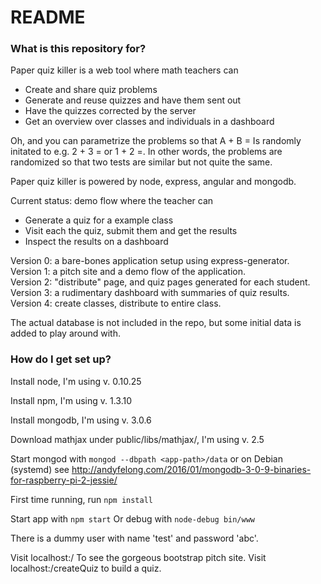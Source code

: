 # README #

### What is this repository for? ###

Paper quiz killer is a web tool where math teachers can 
* Create and share quiz problems
* Generate and reuse quizzes and have them sent out
* Have the quizzes corrected by the server
* Get an overview over classes and individuals in a dashboard

Oh, and you can parametrize the problems so that A + B =
Is randomly initated to e.g. 2 + 3 = or 1 + 2 =. 
In other words, the problems are randomized so that two tests are similar but not quite the same. 

Paper quiz killer is powered by node, express, angular and mongodb.

Current status: demo flow where the teacher can 
* Generate a quiz for a example class
* Visit each the quiz, submit them and get the results
* Inspect the results on a dashboard

Version 0: a bare-bones application setup using express-generator.  
Version 1: a pitch site and a demo flow of the application.  
Version 2: "distribute" page, and quiz pages generated for each student.  
Version 3: a rudimentary dashboard with summaries of quiz results.  
Version 4: create classes, distribute to entire class. 


The actual database is not included in the repo, but some initial data is added to play around with.

### How do I get set up? ###

Install node, I'm using v. 0.10.25

Install npm, I'm using v. 1.3.10

Install mongodb, I'm using v. 3.0.6

Download mathjax under public/libs/mathjax/, I'm using v. 2.5

Start mongod with `mongod --dbpath <app-path>/data` or on Debian (systemd) see http://andyfelong.com/2016/01/mongodb-3-0-9-binaries-for-raspberry-pi-2-jessie/

First time running, run `npm install`

Start app with `npm start`
Or debug with `node-debug bin/www`

There is a dummy user with name 'test' and password 'abc'.

Visit localhost:<PORT>/ To see the gorgeous bootstrap pitch site. 
Visit localhost:<PORT>/createQuiz to build a quiz.
